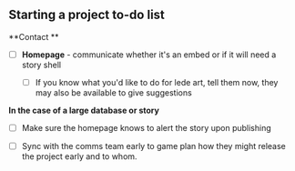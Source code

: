 ## **Starting a project to-do list**

**Contact **

* [ ] **Homepage** - communicate whether it's an embed or if it will need a story shell
  * [ ] If you know what you'd like to do for lede art, tell them now, they may also be available to give suggestions


**In the case of a large database or story**

* [ ]  Make sure the homepage knows to alert the story upon publishing
* [ ] Sync with the comms team early to game plan how they might release the project early and to whom.



